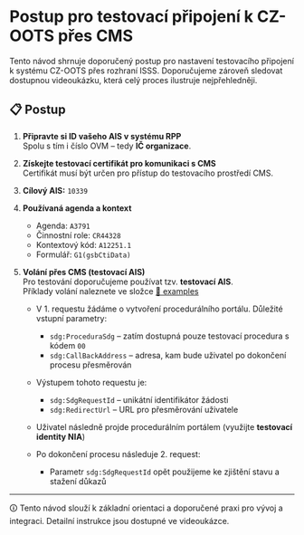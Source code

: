 # Postup pro testovací připojení k CZ-OOTS přes CMS

Tento návod shrnuje doporučený postup pro nastavení testovacího připojení k systému CZ-OOTS přes rozhraní ISSS. Doporučujeme zároveň sledovat dostupnou videoukázku, která celý proces ilustruje nejpřehledněji.

## 📋 Postup

1. **Připravte si ID vašeho AIS v systému RPP**  
   Spolu s tím i číslo OVM – tedy **IČ organizace**.

2. **Získejte testovací certifikát pro komunikaci s CMS**  
   Certifikát musí být určen pro přístup do testovacího prostředí CMS.

3. **Cílový AIS:** `10339`

4. **Používaná agenda a kontext**
   - Agenda: `A3791`
   - Činnostní role: `CR44328`
   - Kontextový kód: `A12251.1`
   - Formulář: `G1(gsbCtiData)`

5. **Volání přes CMS (testovací AIS)**  
   Pro testování doporučujeme používat tzv. **testovací AIS**.  
   Příklady volání naleznete ve složce [📂 examples](/examples/)

   - V 1. requestu žádáme o vytvoření procedurálního portálu. Důležité vstupní parametry:
     - `sdg:ProceduraSdg` – zatím dostupná pouze testovací procedura s kódem `00`
     - `sdg:CallBackAddress` – adresa, kam bude uživatel po dokončení procesu přesměrován

   - Výstupem tohoto requestu je:
     - `sdg:SdgRequestId` – unikátní identifikátor žádosti
     - `sdg:RedirectUrl` – URL pro přesměrování uživatele

   - Uživatel následně projde procedurálním portálem (využijte **testovací identity NIA**)

   - Po dokončení procesu následuje 2. request:
     - Parametr `sdg:SdgRequestId` opět použijeme ke zjištění stavu a stažení důkazů

---

🛈 Tento návod slouží k základní orientaci a doporučené praxi pro vývoj a integraci. Detailní instrukce jsou dostupné ve videoukázce.
